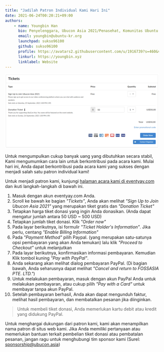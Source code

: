 ```yaml
---
title: "Jadilah Patron Individual Kami Hari Ini"
date: 2021-06-24T00:20:21+09:00
authors:
    - name: Youngbin Han
      bio: Penyelenggara, Ubucon Asia 2021/Penasehat, Komunitas Ubuntu Korea 
      email: youngbin@ubuntu-kr.org
      launchpad: sukso96100
      github: sukso96100
      profile: https://avatars2.githubusercontent.com/u/1916739?s=460&v=4
      linkurl: https://youngbin.xyz
      linklabel: Website
---
```


![Tickets](tickets-en.png)

Untuk mengumpulkan cukup banyak uang yang dibutuhkan secara stabil, Kami mengumumkan cara lain untuk berkontribusi pada acara kami.
Mulai hari ini, Anda dapat berkontribusi pada acara kami yang sukses dengan menjadi salah satu patron individual kami!

Untuk menjadi patron kami, kunjungi [halaman acara kami di eventyay.com](https://eventyay.com/e/75ac7f83) dan ikuti langkah-langkah di bawah ini.

1. Masuk dengan akun eventyay.com Anda.
2. Scroll ke bawah ke bagian *"Tickets"*, Anda akan melihat *"Sign Up to Join Ubucon Asia 2021"* yang merupakan tiket gratis dan *"Donation Ticket"*
3. Tetapkan harga tiket donasi yang ingin Anda donasikan. (Anda dapat mengatur jumlah antara 50 USD ~ 500 USD)
4. Tetapkan jumlah tiket donasi. Klik *"Order now"*
5. Pada layar berikutnya, isi formulir *"Ticket Holder's Information"*. Jika perlu, centang *"Enable Billing Information"*
6. Pada *"Payment Method"* pilih Paypal. (yang merupakan satu-satunya opsi pembayaran yang akan Anda temukan) lalu klik *"Proceed to Checkout"* untuk melanjutkan
7. Pada layar berikutnya, konfirmasikan informasi pembayaran. Kemudian Klik tombol kuning *"Pay with PayPal"*.
8. Anda sekarang akan melihat dialog pembayaran PayPal. (Di bagian bawah, Anda seharusnya dapat melihat *"Cancel and return to FOSSASIA PTE. LTD."*)
9. Untuk melakukan pembayaran, masuk dengan akun PayPal Anda untuk melakukan pembayaran, atau cukup pilih *"Pay with a Card"* untuk membayar tanpa akun PayPal.
10. Setelah pembayaran berhasil, Anda akan dapat mengunduh faktur, melihat hasil pembayaran, dan membatalkan pesanan jika diinginkan.

> Untuk membeli tiket donasi, Anda memerlukan kartu debit atau kredit yang didukung PayPal.

Untuk menghargai dukungan dari patron kami, kami akan menampilkan nama patron di situs web kami.
Jika Anda memiliki pertanyaan atau memerlukan bantuan terkait pembelian tiket donasi atau pembatalan pesanan, jangan ragu untuk menghubungi tim sponsor kami (Surel: [sponsorship@ubucon.asia](mailto:sponsorship@ubucon.asia))

